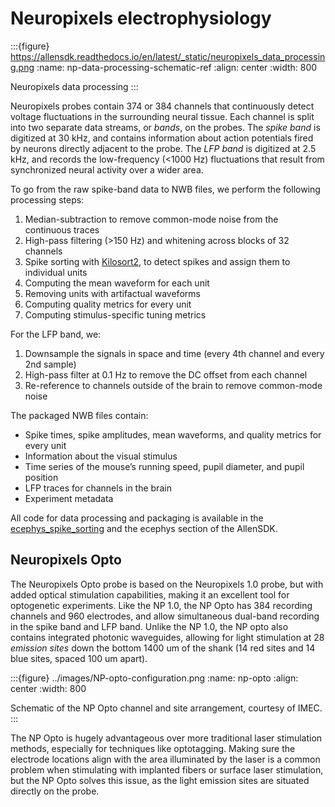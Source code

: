 # Neuropixels electrophysiology

:::{figure} https://allensdk.readthedocs.io/en/latest/_static/neuropixels_data_processing.png
:name: np-data-processing-schematic-ref
:align: center
:width: 800

Neuropixels data processing
:::

Neuropixels probes contain 374 or 384 channels that continuously detect voltage
fluctuations in the surrounding neural tissue. Each channel is split into two
separate data streams, or *bands*, on the probes. The *spike band* is digitized
at 30 kHz, and contains information about action potentials fired by neurons
directly adjacent to the probe. The *LFP band* is digitized at 2.5 kHz, and
records the low-frequency (<1000 Hz) fluctuations that result from synchronized
neural activity over a wider area.

To go from the raw spike-band data to NWB files, we perform the following processing steps:

1. Median-subtraction to remove common-mode noise from the continuous traces
2. High-pass filtering (>150 Hz) and whitening across blocks of 32 channels
3. Spike sorting with [Kilosort2](https://github.com/MouseLand/Kilosort), to
   detect spikes and assign them to individual units
4. Computing the mean waveform for each unit
5. Removing units with artifactual waveforms
6. Computing quality metrics for every unit
7. Computing stimulus-specific tuning metrics

For the LFP band, we:

1. Downsample the signals in space and time (every 4th channel and every 2nd sample)
2. High-pass filter at 0.1 Hz to remove the DC offset from each channel
3. Re-reference to channels outside of the brain to remove common-mode noise

The packaged NWB files contain:

* Spike times, spike amplitudes, mean waveforms, and quality metrics for every unit
* Information about the visual stimulus
* Time series of the mouse’s running speed, pupil diameter, and pupil position
* LFP traces for channels in the brain
* Experiment metadata

All code for data processing and packaging is available in the
[ecephys_spike_sorting](https://github.com/alleninstitute/ecephys_spike_sorting)
and the ecephys section of the AllenSDK.

## Neuropixels Opto

The Neuropixels Opto probe is based on the Neuropixels 1.0 probe, but with added optical stimulation capabilities, making it an excellent tool for optogenetic experiments. Like the NP 1.0, the NP Opto has 384 recording channels and 960 electrodes, and allow simultaneous dual-band recording in the spike band and LFP band. Unlike the NP 1.0, the NP opto also contains integrated photonic waveguides, allowing for light stimulation at 28 *emission sites* down the bottom 1400 um of the shank (14 red sites and 14 blue sites, spaced 100 um apart).

:::{figure} ../images/NP-opto-configuration.png
:name: np-opto
:align: center
:width: 800

Schematic of the NP Opto channel and site arrangement, courtesy of IMEC.
:::

The NP Opto is hugely advantageous over more traditional laser stimulation methods, especially for techniques like optotagging. Making sure the electrode locations align with the area illuminated by the laser is a common problem when stimulating with implanted fibers or surface laser stimulation, but the NP Opto solves this issue, as the light emission sites are situated directly on the probe.
